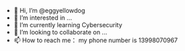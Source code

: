 - 👋 Hi, I’m @eggyellowdog
- 👀 I’m interested in ...
- 🌱 I’m currently learning Cybersecurity
- 💞️ I’m looking to collaborate on ...
- 📫 How to reach me： my phone number is 13998070967

<!---
eggyellowdog/eggyellowdog is a ✨ special ✨ repository because its `README.md` (this file) appears on your GitHub profile.
You can click the Preview link to take a look at your changes.
--->
